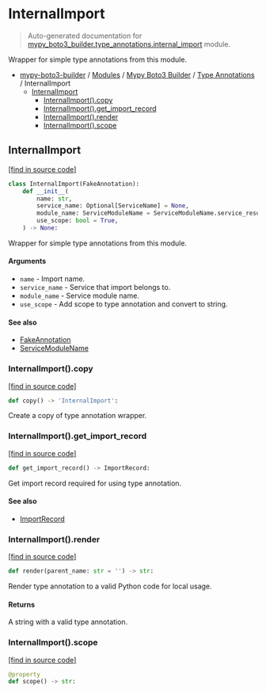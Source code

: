 # InternalImport

> Auto-generated documentation for [mypy_boto3_builder.type_annotations.internal_import](https://github.com/vemel/mypy_boto3_builder/blob/master/mypy_boto3_builder/type_annotations/internal_import.py) module.

Wrapper for simple type annotations from this module.

- [mypy-boto3-builder](../../README.md#mypy_boto3_builder) / [Modules](../../MODULES.md#mypy-boto3-builder-modules) / [Mypy Boto3 Builder](../index.md#mypy-boto3-builder) / [Type Annotations](index.md#type-annotations) / InternalImport
    - [InternalImport](#internalimport)
        - [InternalImport().copy](#internalimportcopy)
        - [InternalImport().get_import_record](#internalimportget_import_record)
        - [InternalImport().render](#internalimportrender)
        - [InternalImport().scope](#internalimportscope)

## InternalImport

[[find in source code]](https://github.com/vemel/mypy_boto3_builder/blob/master/mypy_boto3_builder/type_annotations/internal_import.py#L16)

```python
class InternalImport(FakeAnnotation):
    def __init__(
        name: str,
        service_name: Optional[ServiceName] = None,
        module_name: ServiceModuleName = ServiceModuleName.service_resource,
        use_scope: bool = True,
    ) -> None:
```

Wrapper for simple type annotations from this module.

#### Arguments

- `name` - Import name.
- `service_name` - Service that import belongs to.
- `module_name` - Service module name.
- `use_scope` - Add scope to type annotation and convert to string.

#### See also

- [FakeAnnotation](fake_annotation.md#fakeannotation)
- [ServiceModuleName](../enums/service_module_name.md#servicemodulename)

### InternalImport().copy

[[find in source code]](https://github.com/vemel/mypy_boto3_builder/blob/master/mypy_boto3_builder/type_annotations/internal_import.py#L71)

```python
def copy() -> 'InternalImport':
```

Create a copy of type annotation wrapper.

### InternalImport().get_import_record

[[find in source code]](https://github.com/vemel/mypy_boto3_builder/blob/master/mypy_boto3_builder/type_annotations/internal_import.py#L55)

```python
def get_import_record() -> ImportRecord:
```

Get import record required for using type annotation.

#### See also

- [ImportRecord](../import_helpers/import_record.md#importrecord)

### InternalImport().render

[[find in source code]](https://github.com/vemel/mypy_boto3_builder/blob/master/mypy_boto3_builder/type_annotations/internal_import.py#L39)

```python
def render(parent_name: str = '') -> str:
```

Render type annotation to a valid Python code for local usage.

#### Returns

A string with a valid type annotation.

### InternalImport().scope

[[find in source code]](https://github.com/vemel/mypy_boto3_builder/blob/master/mypy_boto3_builder/type_annotations/internal_import.py#L51)

```python
@property
def scope() -> str:
```
